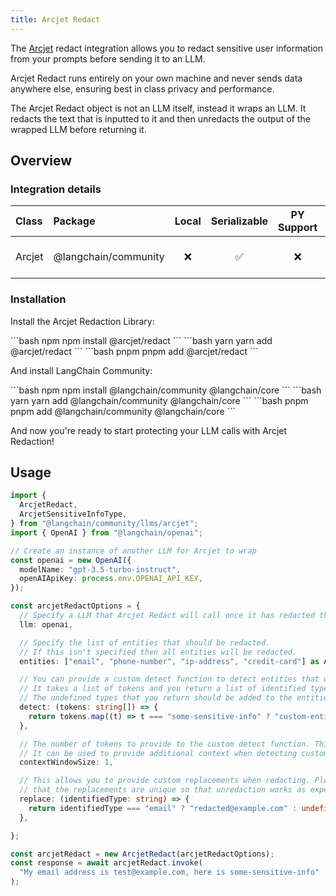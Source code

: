 ```yaml
---
title: Arcjet Redact
---
```


The [Arcjet](https://arcjet.com) redact integration allows you to redact sensitive user information from your prompts before sending it to an LLM.

Arcjet Redact runs entirely on your own machine and never sends data anywhere else, ensuring best in class privacy and performance.

The Arcjet Redact object is not an LLM itself, instead it wraps an LLM. It redacts the text that is inputted to it and then unredacts the output of the wrapped LLM before returning it.

## Overview

### Integration details

| Class | Package | Local | Serializable | PY Support | Downloads | Version |
| :--- | :--- | :---: | :---: |  :---: | :---: | :---: |
| Arcjet | @langchain/community | ❌ | ✅ | ❌ | ![NPM - Downloads](https://img.shields.io/npm/dm/@langchain/community?style=flat-square&label=%20&) | ![NPM - Version](https://img.shields.io/npm/v/@langchain/community?style=flat-square&label=%20&) |

### Installation

Install the Arcjet Redaction Library:

<CodeGroup>
```bash npm
npm install @arcjet/redact
```
```bash yarn
yarn add @arcjet/redact
```
```bash pnpm
pnpm add @arcjet/redact
```
</CodeGroup>

And install LangChain Community:

<CodeGroup>
```bash npm
npm install @langchain/community @langchain/core
```
```bash yarn
yarn add @langchain/community @langchain/core
```
```bash pnpm
pnpm add @langchain/community @langchain/core
```
</CodeGroup>

And now you're ready to start protecting your LLM calls with Arcjet Redaction!

## Usage

```typescript
import {
  ArcjetRedact,
  ArcjetSensitiveInfoType,
} from "@langchain/community/llms/arcjet";
import { OpenAI } from "@langchain/openai";

// Create an instance of another LLM for Arcjet to wrap
const openai = new OpenAI({
  modelName: "gpt-3.5-turbo-instruct",
  openAIApiKey: process.env.OPENAI_API_KEY,
});

const arcjetRedactOptions = {
  // Specify a LLM that Arcjet Redact will call once it has redacted the input.
  llm: openai,

  // Specify the list of entities that should be redacted.
  // If this isn't specified then all entities will be redacted.
  entities: ["email", "phone-number", "ip-address", "credit-card"] as ArcjetSensitiveInfoType[],

  // You can provide a custom detect function to detect entities that we don't support yet.
  // It takes a list of tokens and you return a list of identified types or undefined.
  // The undefined types that you return should be added to the entities list if used.
  detect: (tokens: string[]) => {
    return tokens.map((t) => t === "some-sensitive-info" ? "custom-entity" : undefined)
  },

  // The number of tokens to provide to the custom detect function. This defaults to 1.
  // It can be used to provide additional context when detecting custom entity types.
  contextWindowSize: 1,

  // This allows you to provide custom replacements when redacting. Please ensure
  // that the replacements are unique so that unredaction works as expected.
  replace: (identifiedType: string) => {
    return identifiedType === "email" ? "redacted@example.com" : undefined;
  },

};

const arcjetRedact = new ArcjetRedact(arcjetRedactOptions);
const response = await arcjetRedact.invoke(
  "My email address is test@example.com, here is some-sensitive-info"
);
```
